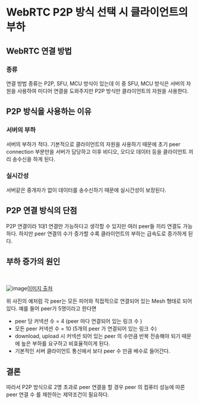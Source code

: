 # WebRTC P2P 방식 선택 시 클라이언트의 부하

## WebRTC 연결 방법
### 종류
연결 방법 종류는 P2P, SFU, MCU 방식이 있는데 이 중 SFU, MCU 방식은 서버의 자원을 사용하여 미디어 연결을 도와주지만 P2P 방식만 클라이언트의 자원을 사용한다.

## P2P 방식을 사용하는 이유

### 서버의 부하
서버의 부하가 적다. 기본적으로 클라이언트의 자원을 사용하기 때문에 초기 peer connection 부분만을 서버가 담당하고 이후 비디오, 오디오 데이터 등을 클라이언트 끼리 송수신을 하게 된다. 

### 실시간성
서버같은 중개자가 없이 데이터를 송수신하기 때문에 실시간성이 보장된다.

## P2P 연결 방식의 단점
P2P 연결이라 1대1 연결만 가능하다고 생각할 수 있지만 여러 peer들 끼리 연결도 가능하다. 하지만 peer 연결의 수가 증가할 수록 클라이언트의 부하는 급속도로 증가하게 된다.

## 부하 증가의 원인
<br>

![image](https://user-images.githubusercontent.com/87928719/151275389-d9dd0792-2ac7-40c2-9816-c3fc515b7ef7.png)[이미지 출처](https://www.pinterest.co.kr/pin/715227984559170734/)

위 사진의 예처럼 각 peer는 모든 피어와 직접적으로 연결되어 있는 Mesh 형태로 되어 있다. 예를 들어 peer가 5명이라고 한다면 
- peer 당 커넥션 수 = 4 (peer 마다 연결되어 있는 링크 수 )
- 모든 peer 커넥션 수 = 10 (5개의 peer 가 연결되어 있는 링크 수)
- download, upload 시 커넥션 되어 있는 peer 의 수만큼 반복 전송해야 되기 때문에 높은 부하를 요구하고 비효율적이게 된다.
- 기본적인 서버 클라이언트 통신에서 보다 peer 수 만큼 배수로 들어간다.

## 결론
따라서 P2P 방식으로 2명 초과로 peer 연결을 할 경우 peer 의 컴퓨터 성능에 따른 peer 연결 수 를 제한하는 제약조건이 필요하다.


